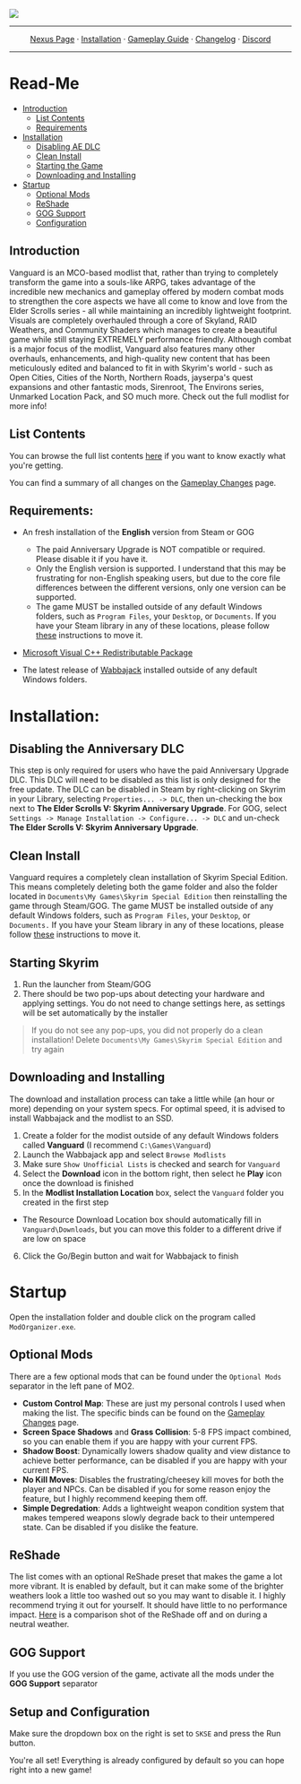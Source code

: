 <a href="https://www.nexusmods.com/skyrimspecialedition/mods/100704/"><img src="https://staticdelivery.nexusmods.com/mods/1704/images/100704/100704-1694827736-950063437.png" target="_blank"></a>

---

<p align="center">
  <a href="https://www.nexusmods.com/skyrimspecialedition/mods/100704/">Nexus Page</a> ·
  <a href="README.md">Installation</a> ·
  <a href="GAMEPLAY.md">Gameplay Guide</a> ·
  <a href="CHANGELOG.md">Changelog</a> ·
  <a href="https://discord.gg/VXvZWsxzEG">Discord</a>
</p>

---

# Read-Me

- [Introduction](#introduction)
  - [List Contents](#list-contents)
  - [Requirements](#requirements)
- [Installation](#installation)
    - [Disabling AE DLC](#disabling-the-anniversary-dlc)
    - [Clean Install](#clean-install)
    - [Starting the Game](#starting-skyrim)
    - [Downloading and Installing](#downloading-and-installing)
- [Startup](#startup)
  - [Optional Mods](#optional-mods)
  - [ReShade](#reshade)
  - [GOG Support](#gog-support)
  - [Configuration](#setup-and-configuration)

## Introduction

﻿Vanguard is an MCO-based modlist that, rather than trying to completely transform the game into a souls-like ARPG, takes advantage of the incredible new mechanics and gameplay offered by modern combat mods to strengthen the core aspects we have all come to know and love from the Elder Scrolls series - all while maintaining an incredibly lightweight footprint. Visuals are completely overhauled through a core of Skyland﻿, RAID Weathers, and Community Shaders﻿﻿ which manages to create a beautiful game while still staying EXTREMELY performance friendly. Although combat is a major focus of the modlist, Vanguard also features many other overhauls, enhancements, and high-quality new content that has been meticulously edited and balanced to fit in with Skyrim's world - such as Open Cities, Cities of the North, Northern Roads, jayserpa's quest expansions and other fantastic mods, Sirenroot, The Environs series, Unmarked Location Pack, and SO much more. Check out the full modlist for more info!﻿﻿﻿﻿﻿﻿﻿﻿


## List Contents

You can browse the full list contents [here](https://loadorderlibrary.com/lists/Vanguard) if you want to know exactly what you're getting.

You can find a summary of all changes on the [Gameplay Changes](GAMEPLAY.md) page.

## Requirements:

- An fresh installation of the **English** version from Steam or GOG
  * The paid Anniversary Upgrade is NOT compatible or required. Please disable it if you have it.
  * Only the English version is supported. I understand that this may be frustrating for non-English speaking users, but due to the core file differences between the different versions, only one version can be supported. 
  * The game MUST be installed outside of any default Windows folders, such as `Program Files`, your `Desktop`, or `Documents`. If you have your Steam library in any of these locations, please follow [these](https://github.com/LostDragonist/steam-library-setup-tool/wiki/Usage-Guide) instructions to move it.

- [Microsoft Visual C++ Redistributable Package](https://aka.ms/vs/16/release/vc_redist.x64.exe)

- The latest release of [Wabbajack](https://github.com/wabbajack-tools/wabbajack/releases) installed outside of any default Windows folders.

# Installation:

## Disabling the Anniversary DLC
This step is only required for users who have the paid Anniversary Upgrade DLC. This DLC will need to be disabled as this list is only designed for the free update. The DLC can be disabled in Steam by right-clicking on Skyrim in your Library, selecting `Properties... -> DLC`, then un-checking the box next to **The Elder Scrolls V: Skyrim Anniversary Upgrade**. For GOG, select `Settings -> Manage Installation -> Configure... -> DLC` and un-check **The Elder Scrolls V: Skyrim Anniversary Upgrade**.

## Clean Install
Vanguard requires a completely clean installation of Skyrim Special Edition. This means completely deleting both the game folder and also the folder located in `Documents\My Games\Skyrim Special Edition` then reinstalling the game through Steam/GOG. The game MUST be installed outside of any default Windows folders, such as `Program Files`, your `Desktop`, or `Documents.` If you have your Steam library in any of these locations, please follow [these](https://github.com/LostDragonist/steam-library-setup-tool/wiki/Usage-Guide) instructions to move it.

## Starting Skyrim
1. Run the launcher from Steam/GOG
2. There should be two pop-ups about detecting your hardware and applying settings. You do not need to change settings here, as settings will be set automatically by the installer
 > If you do not see any pop-ups, you did not properly do a clean installation! Delete `Documents\My Games\Skyrim Special Edition` and try again

## Downloading and Installing

The download and installation process can take a little while (an hour or more) depending on your system specs. For optimal speed, it is advised to install Wabbajack and the modlist to an SSD.

1. Create a folder for the modist outside of any default Windows folders called **Vanguard** (I recommend `C:\Games\Vanguard`) 
2. Launch the Wabbajack app and select `Browse Modlists`
3. Make sure `Show Unofficial Lists` is checked and search for `Vanguard`
4. Select the **Download** icon in the bottom right, then select he **Play** icon once the download is finished
5. In the **Modlist Installation Location** box, select the `Vanguard` folder you created in the first step
  * The Resource Download Location box should automatically fill in `Vanguard\Downloads`, but you can move this folder to a different drive if are low on space
6. Click the Go/Begin button and wait for Wabbajack to finish

# Startup

Open the installation folder and double click on the program called `ModOrganizer.exe`.

## Optional Mods

There are a few optional mods that can be found under the `Optional Mods` separator in the left pane of MO2. 

- **Custom Control Map**: These are just my personal controls I used when making the list. The specific binds can be found on the [Gameplay Changes](GAMEPLAY.md) page.
- **Screen Space Shadows** and **Grass Collision**: 5-8 FPS impact combined, so you can enable them if you are happy with your current FPS.
- **Shadow Boost**: Dynamically lowers shadow quality and view distance to achieve better performance, can be disabled if you are happy with your current FPS.
- **No Kill Moves**: Disables the frustrating/cheesey kill moves for both the player and NPCs. Can be disabled if you for some reason enjoy the feature, but I highly recommend keeping them off.
- **Simple Degredation**: Adds a lightweight weapon condition system that makes tempered weapons slowly degrade back to their untempered state. Can be disabled if you dislike the feature.

## ReShade
The list comes with an optional ReShade preset that makes the game a lot more vibrant. It is enabled by default, but it can make some of the brighter weathers look a little too washed out so you may want to disable it. I highly recommend trying it out for yourself. It should have little to no performance impact. [Here](https://imgsli.com/MjA2NzY0) is a comparison shot of the ReShade off and on during a neutral weather.

## GOG Support
If you use the GOG version of the game, activate all the mods under the **GOG Support** separator

## Setup and Configuration

Make sure the dropdown box on the right is set to `SKSE` and press the Run button.

You're all set! Everything is already configured by default so you can hope right into a new game!

